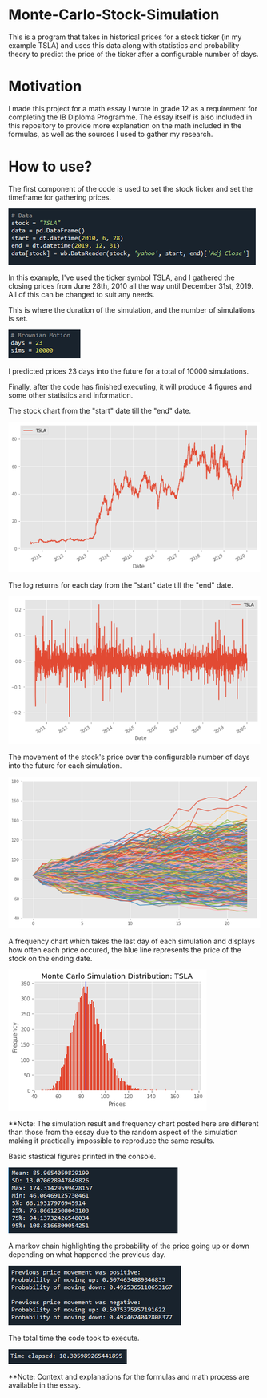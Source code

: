 # Monte-Carlo-Stock-Simulation
This is a program that takes in historical prices for a stock ticker (in my example TSLA) and uses this data along with statistics and probability theory to predict the price of the ticker after a configurable number of days.

# Motivation
I made this project for a math essay I wrote in grade 12 as a requirement for completing the IB Diploma Programme. The essay itself is also included in this repository to provide more explanation on the math included in the formulas, as well as the sources I used to gather my research.

# How to use?
The first component of the code is used to set the stock ticker and set the timeframe for gathering prices.

![Data](https://github.com/DavidLoi/Monte-Carlo-Stock-Simulation/blob/main/Screenshots/Data.PNG)

In this example, I've used the ticker symbol TSLA, and I gathered the closing prices from June 28th, 2010 all the way until December 31st, 2019. All of this can be changed to suit any needs.

This is where the duration of the simulation, and the number of simulations is set.

![Simulation Settings](https://github.com/DavidLoi/Monte-Carlo-Stock-Simulation/blob/main/Screenshots/SimulationSettings.PNG)

I predicted prices 23 days into the future for a total of 10000 simulations.

Finally, after the code has finished executing, it will produce 4 figures and some other statistics and information.

The stock chart from the "start" date till the "end" date.

![Stock Chart](https://github.com/DavidLoi/Monte-Carlo-Stock-Simulation/blob/main/Screenshots/StockChart.png)

The log returns for each day from the "start" date till the "end" date.

![Log Returns](https://github.com/DavidLoi/Monte-Carlo-Stock-Simulation/blob/main/Screenshots/LogReturns.png)

The movement of the stock's price over the configurable number of days into the future for each simulation.

![Simulation](https://github.com/DavidLoi/Monte-Carlo-Stock-Simulation/blob/main/Screenshots/Simulation.png)

A frequency chart which takes the last day of each simulation and displays how often each price occured, the blue line represents the price of the stock on the ending date.

![Frequency Chart](https://github.com/DavidLoi/Monte-Carlo-Stock-Simulation/blob/main/Screenshots/FrequencyChart.png)

**Note: The simulation result and frequency chart posted here are different than those from the essay due to the random aspect of the simulation making it practically impossible to reproduce the same results.

Basic stastical figures printed in the console.

![Stats](https://github.com/DavidLoi/Monte-Carlo-Stock-Simulation/blob/main/Screenshots/Stats.PNG)

A markov chain highlighting the probability of the price going up or down depending on what happened the previous day.

![Markov Chain](https://github.com/DavidLoi/Monte-Carlo-Stock-Simulation/blob/main/Screenshots/MarkovChain.PNG)

The total time the code took to execute.

![Time](https://github.com/DavidLoi/Monte-Carlo-Stock-Simulation/blob/main/Screenshots/Time.PNG)

**Note: Context and explanations for the formulas and math process are available in the essay.
